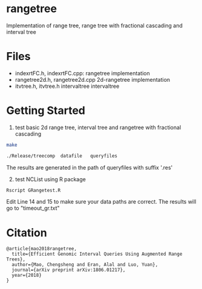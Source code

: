 # rangetree
Implementation of range tree, range tree with fractional cascading and interval tree

# Files
  - indexrtFC.h, indexrtFC.cpp:  rangetree implementation
  - rangetree2d.h, rangetree2d.cpp  2d-rangetree implementation
  - itvtree.h, itvtree.h  intervaltree intervaltree
  
# Getting Started  
  1. test basic 2d range tree, interval tree and rangetree with fractional cascading
 
  ```bash
  make
  
  ./Release/treecomp  datafile   queryfiles
  ```
   
  The results are generated in the path of queryfiles with suffix '.res'
  
  2. test NCList using R package 
  
  ```bash
  Rscript GRangetest.R
  ```
  
  Edit Line 14 and 15 to make sure your data paths are correct.
  The results will go to "timeout_gr.txt"

# Citation
```
@article{mao2018rangetree,
  title={Efficient Genomic Interval Queries Using Augmented Range Trees},
  author={Mao, Chengsheng and Eran, Alal and Luo, Yuan},
  journal={arXiv preprint arXiv:1806.01217},
  year={2018}
}
```
